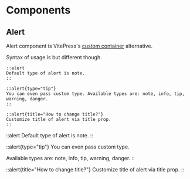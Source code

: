 # Components

## Alert

Alert component is VitePress's [custom container](https://vitepress.dev/guide/markdown#custom-containers) alternative.

Syntax of usage is but different though.

```mdc{1}
::alert
Default type of alert is note.
::

::alert{type="tip"}
You can even pass custom type. Available types are: note, info, tip, warning, danger.
::

::alert{title="How to change title?"}
Customize title of alert via title prop.
::
```

::alert
Default type of alert is note.
::

::alert{type="tip"}
You can even pass custom type.

Available types are: note, info, tip, warning, danger.
::

::alert{title="How to change title?"}
Customize title of alert via title prop.
::
